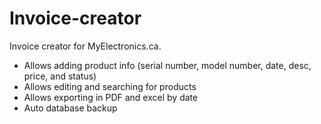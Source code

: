 # Invoice-creator
Invoice creator for MyElectronics.ca.

* Allows adding product info (serial number, model number, date, desc, price, and status)
* Allows editing and searching for products
* Allows exporting in PDF and excel by date
* Auto database backup
